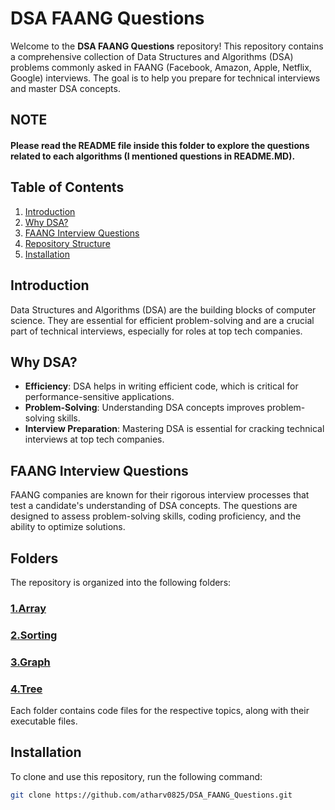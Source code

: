 # DSA FAANG Questions


Welcome to the **DSA FAANG Questions** repository! This repository contains a comprehensive collection of Data Structures and Algorithms (DSA) problems commonly asked in FAANG (Facebook, Amazon, Apple, Netflix, Google) interviews. The goal is to help you prepare for technical interviews and master DSA concepts.

## NOTE

#### Please read the README file inside this folder to explore the questions related to each algorithms (I mentioned questions in README.MD).

  
## Table of Contents
1. [Introduction](#introduction)
2. [Why DSA?](#why-dsa)
3. [FAANG Interview Questions](#faang-interview-questions)
4. [Repository Structure](#repository-structure)
5. [Installation](#installation)



## Introduction

Data Structures and Algorithms (DSA) are the building blocks of computer science. They are essential for efficient problem-solving and are a crucial part of technical interviews, especially for roles at top tech companies.

## Why DSA?

- **Efficiency**: DSA helps in writing efficient code, which is critical for performance-sensitive applications.
- **Problem-Solving**: Understanding DSA concepts improves problem-solving skills.
- **Interview Preparation**: Mastering DSA is essential for cracking technical interviews at top tech companies.

## FAANG Interview Questions

FAANG companies are known for their rigorous interview processes that test a candidate's understanding of DSA concepts. The questions are designed to assess problem-solving skills, coding proficiency, and the ability to optimize solutions.



## Folders

The repository is organized into the following folders:

### [1.Array](array)
### [2.Sorting](Sorting)
### [3.Graph](Graph)
### [4.Tree](Tree)


Each folder contains code files for the respective topics, along with their executable files.

## Installation

To clone and use this repository, run the following command:

```sh
git clone https://github.com/atharv0825/DSA_FAANG_Questions.git
